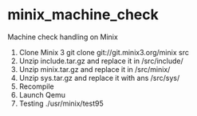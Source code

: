 # minix_machine_check
Machine check handling on Minix

1. Clone Minix 3
git clone git://git.minix3.org/minix src
2. Unzip include.tar.gz and replace it in /src/include/
3. Unzip minix.tar.gz and replace it in /src/minix/
4. Unzip sys.tar.gz and replace it with ans /src/sys/
5. Recompile 
6. Launch Qemu
7. Testing
./usr/minix/test95
